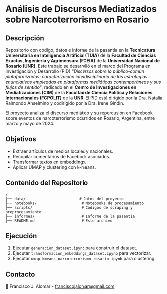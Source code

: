# Análisis de Discursos Mediatizados sobre Narcoterrorismo en Rosario

## Descripción
Repositorio con código, datos e informe de la pasantía en la **Tecnicatura Universitaria en Inteligencia Artificial (TUIA)** de la **Facultad de Ciencias Exactas, Ingeniería y Agrimensura (FCEIA)** de la **Universidad Nacional de Rosario (UNR)**. Este trabajo se desarrolló en el marco del Programa en Investigación y Desarrollo (PID) *"Discursos sobre lo público-común plataformizados: caracterización interdisciplinaria de las estrategias enunciativas empleadas en plataformas mediáticas contemporáneas y sus flujos de sentido"*, radicado en el **Centro de Investigaciones en Mediatizaciones (CIM)** de la **Facultad de Ciencia Política y Relaciones Internacionales (FCPOLIT)** de la **UNR**. El PID está dirigido por la Dra. Natalia Raimondo Anselmino y codirigido por la Dra. Irene Gindin.

El proyecto analiza el discurso mediático y su repercusión en Facebook sobre eventos de narcoterrorismo ocurridos en Rosario, Argentina, entre marzo y mayo de 2024.

## Objetivos
- Extraer artículos de medios locales y nacionales.
- Recopilar comentarios de Facebook asociados.
- Transformar textos en embeddings.
- Aplicar UMAP y clustering con k-means.

## Contenido del Repositorio
```
/
├── data/                        # Datos del proyecto
├── notebooks/                    # Notebooks de procesamiento
├── scripts/                      # Códigos de scraping y preprocesamiento
├── informes/                     # Informe de la pasantía
├── README.md                     # Este archivo
```

## Ejecución
1. Ejecutar `generacion_dataset.ipynb` para construir el dataset.
2. Ejecutar `transformacion_embeddings_dataset.ipynb` para vectorizar.
3. Ejecutar `umap_kmeans_narcoterrorismo_rosario.ipynb` para clustering.

## Contacto
📧 Francisco J. Alomar - franciscojalomar@gmail.com

